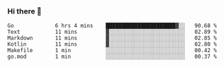 ### Hi there 👋

<!--
**yeya24/yeya24** is a ✨ _special_ ✨ repository because its `README.md` (this file) appears on your GitHub profile.

Here are some ideas to get you started:

- 🔭 I’m currently working on ...
- 🌱 I’m currently learning ...
- 👯 I’m looking to collaborate on ...
- 🤔 I’m looking for help with ...
- 💬 Ask me about ...
- 📫 How to reach me: ...
- 😄 Pronouns: ...
- ⚡ Fun fact: ...
-->

<!--START_SECTION:waka-->

```text
Go             6 hrs 4 mins    ██████████████████████▓░░   90.68 %
Text           11 mins         ▓░░░░░░░░░░░░░░░░░░░░░░░░   02.89 %
Markdown       11 mins         ▓░░░░░░░░░░░░░░░░░░░░░░░░   02.85 %
Kotlin         11 mins         ▓░░░░░░░░░░░░░░░░░░░░░░░░   02.80 %
Makefile       1 min           ░░░░░░░░░░░░░░░░░░░░░░░░░   00.42 %
go.mod         1 min           ░░░░░░░░░░░░░░░░░░░░░░░░░   00.37 %
```

<!--END_SECTION:waka-->

